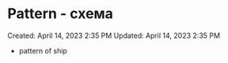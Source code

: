 # Pattern - схема

Created: April 14, 2023 2:35 PM
Updated: April 14, 2023 2:35 PM

- pattern of ship